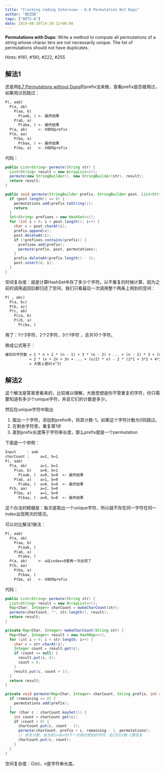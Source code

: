 ```yaml
---
title: "Cracking Coding Interview - 8.8 Permutation Wit Dups"
author: "颇忒脱"
tags: ["ARTS-A"]
date: 2019-08-26T14:30:11+08:00
---
```


<!--more-->

**Permutations with Dups**: Write a method to compute all permutations of a string whose charac­ ters are not necessarily unique. The list of permutations should not have duplicates.

Hints: #161, #190, #222, #255

## 解法1

还是用[8.7 Permutations without Dups](../8.7-permutations-without-dups)的prefix法来做，查看prefix是否被用过，如果用过则跳过：

```txt
P(, aab)
  P(a, ab)
    P(aa, b)
      P(aab, ) <- 最终结果
    P(ab, a)
      P(aba, ) <- 最终结果
  P(a, ab)     <- X相同prefix
  P(b, aa)
    P(ba, a)
      P(baa, ) <- 最终结果
    P(ba, a)   <- X相同prefix
```

代码：

```java
public List<String> permute(String str) {
  List<String> result = new ArrayList<>();
  permute(new StringBuilder(), new StringBuilder(str), result);
  return result;
}

public void permute(StringBuilder prefix, StringBuilder post, List<String> permutations) {
  if (post.length() == 0) {
    permutations.add(prefix.toString());
    return;
  }
  Set<String> prefixes = new HashSet<>();
  for (int i = 0; i < post.length(); i++) {
    char c = post.charAt(i);
    prefix.append(c);
    post.deleteAt(i);
    if (!prefixes.contains(prefix)) {
      prefixes.add(prefix);
      permute(prefix, post, permutations);
    }
    prefix.deleteAt(prefix.length() - 1);
    post.insert(c, i);
  }
}
```

空间复杂度：就是计算HashSet中存了多少个字符。以不重复的时候计算，因为之前的调用返回后都归还了空间，我们只看最后一次调用整个两条上用到的空间：

```txt
P( , abc)
  P(a, bc)
  P(b, ac)
  P(c, ab)
    P(ca, b)
    P(cb, a)
      P(cba, ) 
```

用了：1个3字符，2个2字符，3个1字符 ，总共10个字符。

换成公式等于：

```txt
缓存的字符数 = 1 * n + 2 * (n - 1) + 3 * (n - 2) + ... + (n - 2) * 3 + (n - 1) * 2 + n * 1
           = 2 * (n + 2n + 3n + ... + (n/2) * n) - 2 * (2*1 + 3*2 + 4*3 + 5*4)
           = 大致上是O(n^3)
```

## 解法2

这个解法是答案里看来的，比较难以理解。大致思想是你不管重复的字符，你只需要知道有多少个unique字符，并且它们的计数是多少。

然后在unique字符中取出

1. 取出一个字符，添加到prefix中，将其计数-1。如果这个字符计数为0则跳过。
2. 在剩余字符里，重复第1步
3. 直到prefix长度等于字符串长度，那么prefix就是一个permutation

下面是一个举例：

```txt
Input     : aab
charCount :     a=2, b=1
P(, aab)
  P(a, ab)      a=1, b=1
    P(aa, b)    a=0, b=1
      P(aab, )  a=0, b=0  <- 最终结果
    P(ab, a)    a=1, b=0
      P(aba, )  a=0, b=0  <- 最终结果
  P(b, aa)      a=2, b=0
    P(ba, a)    a=1, b=0
      P(baa, )  a=0, b=0  <- 最终结果
```

这个办法的精髓是：每次是取出一个unique字符，所以就不存在同一字符在同一index出现两次的情况。

可以对比解法1做法：

```txt
P(, aab)
  P(a, ab)
    P(aa, b)
      P(aab, )
    P(ab, a)
      P(aba, )
  P(a, ab)     <- a在index=0里再一次出现了
  P(b, aa)
    P(ba, a)
      P(baa, )
    P(ba, a)   <- X相同prefix
```

代码：

```java
public List<String> permute(String str) {
  List<String> result = new ArrayList<>();
  Map<Char, Integer> charCount = makeCharCount(str);
  permute(charCount, "", str.length(), result);
  return result;
}

private Map<Char, Integer> makeCharCount(String str) {
  Map<Char, Integer> result = new HashMap<>();
  for (int i = 0; i < str.length; i++) {
    char c = str.charAt(i);
    Integer count = result.get(c);
    if (count == null) {
      result.put(c, 0);
      count = 0;
    }
    result.put(c, count + 1);
  }
  return result;
}

private void permute(Map<Char, Integer> charCount, String prefix, int remaining, List<String> permutations) {
  if (remaining == 0) {
    permutations.add(prefix);
  }
  for (Char c : charCount.keySet()) {
    int count = charCount.get(c);
    if (count > 0) {
      charCount.put(c, count - 1);
      permute(charCount, prefix + c, remaining - 1, permutations);
      // 恢复计数，给当前index的下一次取的是别的字符，自己的计数-1要恢复
      charCount.put(c, count);
    }
  }
}
```

空间复杂度：O(n)，n是字符串长度。